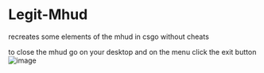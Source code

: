 # Legit-Mhud
recreates some elements of the mhud in csgo without cheats

to close the mhud go on your desktop and on the menu click the exit button
![image](https://github.com/user-attachments/assets/a20010a0-7aab-46c3-817c-18133bc456ea)


